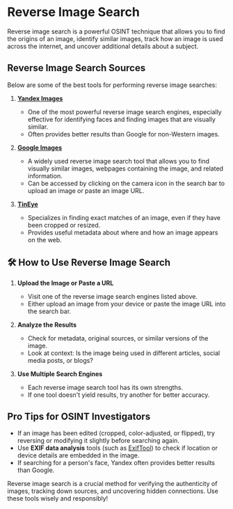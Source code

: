 # Reverse Image Search

Reverse image search is a powerful OSINT technique that allows you to find the origins of an image, identify similar images, track how an image is used across the internet, and uncover additional details about a subject.

## Reverse Image Search Sources

Below are some of the best tools for performing reverse image searches:

1. **[Yandex Images](https://yandex.com/images/)**  
   - One of the most powerful reverse image search engines, especially effective for identifying faces and finding images that are visually similar.  
   - Often provides better results than Google for non-Western images.  

2. **[Google Images](https://images.google.com/)**  
   - A widely used reverse image search tool that allows you to find visually similar images, webpages containing the image, and related information.  
   - Can be accessed by clicking on the camera icon in the search bar to upload an image or paste an image URL.  

3. **[TinEye](https://tineye.com/)**  
   - Specializes in finding exact matches of an image, even if they have been cropped or resized.  
   - Provides useful metadata about where and how an image appears on the web.  

## 🛠 How to Use Reverse Image Search

1. **Upload the Image or Paste a URL**  
   - Visit one of the reverse image search engines listed above.  
   - Either upload an image from your device or paste the image URL into the search bar.  

2. **Analyze the Results**  
   - Check for metadata, original sources, or similar versions of the image.  
   - Look at context: Is the image being used in different articles, social media posts, or blogs?  

3. **Use Multiple Search Engines**  
   - Each reverse image search tool has its own strengths.  
   - If one tool doesn't yield results, try another for better accuracy.  

## Pro Tips for OSINT Investigators

- If an image has been edited (cropped, color-adjusted, or flipped), try reversing or modifying it slightly before searching again.  
- Use **EXIF data analysis** tools (such as [ExifTool](https://exiftool.org/)) to check if location or device details are embedded in the image.  
- If searching for a person's face, Yandex often provides better results than Google.  

Reverse image search is a crucial method for verifying the authenticity of images, tracking down sources, and uncovering hidden connections. Use these tools wisely and responsibly!

